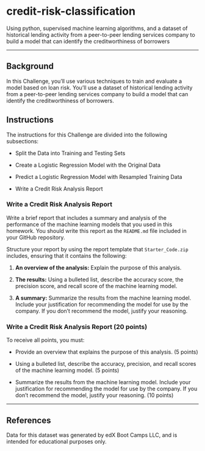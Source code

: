 # credit-risk-classification
Using python, supervised machine learning algorithms, and a dataset of historical lending activity from a peer-to-peer lending services company to build a model that can identify the creditworthiness of borrowers
- - -
## Background
In this Challenge, you’ll use various techniques to train and evaluate a model based on loan risk. You’ll use a dataset of historical lending activity from a peer-to-peer lending services company to build a model that can identify the creditworthiness of borrowers.

## Instructions
The instructions for this Challenge are divided into the following subsections:

- Split the Data into Training and Testing Sets

- Create a Logistic Regression Model with the Original Data

- Predict a Logistic Regression Model with Resampled Training Data

- Write a Credit Risk Analysis Report

### Write a Credit Risk Analysis Report
Write a brief report that includes a summary and analysis of the performance of the machine learning models that you used in this homework. You should write this report as the `README.md` file included in your GitHub repository.

Structure your report by using the report template that `Starter_Code.zip` includes, ensuring that it contains the following:

1. **An overview of the analysis:** Explain the purpose of this analysis.

2. **The results:** Using a bulleted list, describe the accuracy score, the precision score, and recall score of the machine learning model.

3. **A summary:** Summarize the results from the machine learning model. Include your justification for recommending the model for use by the company. If you don’t recommend the model, justify your reasoning.

### Write a Credit Risk Analysis Report (20 points)
To receive all points, you must:

- Provide an overview that explains the purpose of this analysis. (5 points)

- Using a bulleted list, describe the accuracy, precision, and recall scores of the machine learning model. (5 points)

- Summarize the results from the machine learning model. Include your justification for recommending the model for use by the company. If you don’t recommend the model, justify your reasoning. (10 points)

- - -
## References
Data for this dataset was generated by edX Boot Camps LLC, and is intended for educational purposes only.